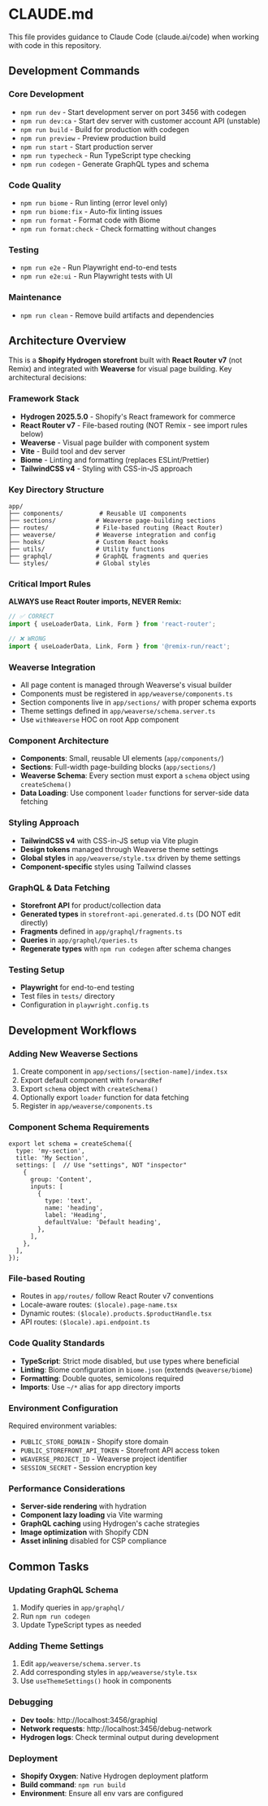 # CLAUDE.md

This file provides guidance to Claude Code (claude.ai/code) when working with code in this repository.

## Development Commands

### Core Development
- `npm run dev` - Start development server on port 3456 with codegen
- `npm run dev:ca` - Start dev server with customer account API (unstable)
- `npm run build` - Build for production with codegen
- `npm run preview` - Preview production build
- `npm run start` - Start production server
- `npm run typecheck` - Run TypeScript type checking
- `npm run codegen` - Generate GraphQL types and schema

### Code Quality
- `npm run biome` - Run linting (error level only)
- `npm run biome:fix` - Auto-fix linting issues
- `npm run format` - Format code with Biome
- `npm run format:check` - Check formatting without changes

### Testing
- `npm run e2e` - Run Playwright end-to-end tests
- `npm run e2e:ui` - Run Playwright tests with UI

### Maintenance
- `npm run clean` - Remove build artifacts and dependencies

## Architecture Overview

This is a **Shopify Hydrogen storefront** built with **React Router v7** (not Remix) and integrated with **Weaverse** for visual page building. Key architectural decisions:

### Framework Stack
- **Hydrogen 2025.5.0** - Shopify's React framework for commerce
- **React Router v7** - File-based routing (NOT Remix - see import rules below)
- **Weaverse** - Visual page builder with component system
- **Vite** - Build tool and dev server
- **Biome** - Linting and formatting (replaces ESLint/Prettier)
- **TailwindCSS v4** - Styling with CSS-in-JS approach

### Key Directory Structure
```
app/
├── components/          # Reusable UI components
├── sections/           # Weaverse page-building sections
├── routes/             # File-based routing (React Router)
├── weaverse/           # Weaverse integration and config
├── hooks/              # Custom React hooks
├── utils/              # Utility functions
├── graphql/            # GraphQL fragments and queries
└── styles/             # Global styles
```

### Critical Import Rules
**ALWAYS use React Router imports, NEVER Remix:**
```js
// ✅ CORRECT
import { useLoaderData, Link, Form } from 'react-router';

// ❌ WRONG
import { useLoaderData, Link, Form } from '@remix-run/react';
```

### Weaverse Integration
- All page content is managed through Weaverse's visual builder
- Components must be registered in `app/weaverse/components.ts`
- Section components live in `app/sections/` with proper schema exports
- Theme settings defined in `app/weaverse/schema.server.ts`
- Use `withWeaverse` HOC on root App component

### Component Architecture
- **Components**: Small, reusable UI elements (`app/components/`)
- **Sections**: Full-width page-building blocks (`app/sections/`)
- **Weaverse Schema**: Every section must export a `schema` object using `createSchema()`
- **Data Loading**: Use component `loader` functions for server-side data fetching

### Styling Approach
- **TailwindCSS v4** with CSS-in-JS setup via Vite plugin
- **Design tokens** managed through Weaverse theme settings
- **Global styles** in `app/weaverse/style.tsx` driven by theme settings
- **Component-specific** styles using Tailwind classes

### GraphQL & Data Fetching
- **Storefront API** for product/collection data
- **Generated types** in `storefront-api.generated.d.ts` (DO NOT edit directly)
- **Fragments** defined in `app/graphql/fragments.ts`
- **Queries** in `app/graphql/queries.ts`
- **Regenerate types** with `npm run codegen` after schema changes

### Testing Setup
- **Playwright** for end-to-end testing
- Test files in `tests/` directory
- Configuration in `playwright.config.ts`

## Development Workflows

### Adding New Weaverse Sections
1. Create component in `app/sections/[section-name]/index.tsx`
2. Export default component with `forwardRef`
3. Export `schema` object with `createSchema()`
4. Optionally export `loader` function for data fetching
5. Register in `app/weaverse/components.ts`

### Component Schema Requirements
```tsx
export let schema = createSchema({
  type: 'my-section',
  title: 'My Section',
  settings: [  // Use "settings", NOT "inspector"
    {
      group: 'Content',
      inputs: [
        {
          type: 'text',
          name: 'heading',
          label: 'Heading',
          defaultValue: 'Default heading',
        },
      ],
    },
  ],
});
```

### File-based Routing
- Routes in `app/routes/` follow React Router v7 conventions
- Locale-aware routes: `($locale).page-name.tsx`
- Dynamic routes: `($locale).products.$productHandle.tsx`
- API routes: `($locale).api.endpoint.ts`

### Code Quality Standards
- **TypeScript**: Strict mode disabled, but use types where beneficial
- **Linting**: Biome configuration in `biome.json` (extends `@weaverse/biome`)
- **Formatting**: Double quotes, semicolons required
- **Imports**: Use `~/*` alias for app directory imports

### Environment Configuration
Required environment variables:
- `PUBLIC_STORE_DOMAIN` - Shopify store domain
- `PUBLIC_STOREFRONT_API_TOKEN` - Storefront API access token
- `WEAVERSE_PROJECT_ID` - Weaverse project identifier
- `SESSION_SECRET` - Session encryption key

### Performance Considerations
- **Server-side rendering** with hydration
- **Component lazy loading** via Vite warming
- **GraphQL caching** using Hydrogen's cache strategies
- **Image optimization** with Shopify CDN
- **Asset inlining** disabled for CSP compliance

## Common Tasks

### Updating GraphQL Schema
1. Modify queries in `app/graphql/`
2. Run `npm run codegen`
3. Update TypeScript types as needed

### Adding Theme Settings
1. Edit `app/weaverse/schema.server.ts`
2. Add corresponding styles in `app/weaverse/style.tsx`
3. Use `useThemeSettings()` hook in components

### Debugging
- **Dev tools**: http://localhost:3456/graphiql
- **Network requests**: http://localhost:3456/debug-network
- **Hydrogen logs**: Check terminal output during development

### Deployment
- **Shopify Oxygen**: Native Hydrogen deployment platform
- **Build command**: `npm run build`
- **Environment**: Ensure all env vars are configured
